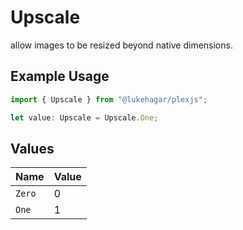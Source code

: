 # Upscale

allow images to be resized beyond native dimensions.

## Example Usage

```typescript
import { Upscale } from "@lukehagar/plexjs";

let value: Upscale = Upscale.One;
```

## Values

| Name   | Value  |
| ------ | ------ |
| `Zero` | 0      |
| `One`  | 1      |